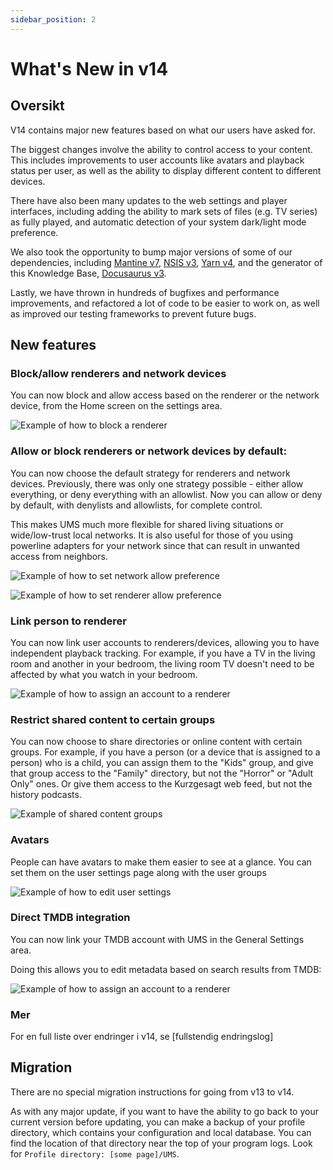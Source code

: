 ```yaml
---
sidebar_position: 2
---
```


# What's New in v14

## Oversikt

V14 contains major new features based on what our users have asked for.

The biggest changes involve the ability to control access to your content. This includes improvements to user accounts like avatars and playback status per user, as well as the ability to display different content to different devices.

There have also been many updates to the web settings and player interfaces, including adding the ability to mark sets of files (e.g. TV series) as fully played, and automatic detection of your system dark/light mode preference.

We also took the opportunity to bump major versions of some of our dependencies, including [Mantine v7](https://mantine.dev/), [NSIS v3](https://nsis.sourceforge.io/Download), [Yarn v4](https://yarnpkg.com/), and the generator of this Knowledge Base, [Docusaurus v3](https://docusaurus.io/).

Lastly, we have thrown in hundreds of bugfixes and performance improvements, and refactored a lot of code to be easier to work on, as well as improved our testing frameworks to prevent future bugs.

## New features

### Block/allow renderers and network devices

You can now block and allow access based on the renderer or the network device, from the Home screen on the settings area.

![Example of how to block a renderer](@site/docs/img/whats-new-in-v14-block-renderer.png)

### Allow or block renderers or network devices by default:

You can now choose the default strategy for renderers and network devices. Previously, there was only one strategy possible - either allow everything, or deny everything with an allowlist. Now you can allow or deny by default, with denylists and allowlists, for complete control.

This makes UMS much more flexible for shared living situations or wide/low-trust local networks. It is also useful for those of you using powerline adapters for your network since that can result in unwanted access from neighbors.

![Example of how to set network allow preference](@site/docs/img/whats-new-in-v14-network-allowblock-preference.png)

![Example of how to set renderer allow preference](@site/docs/img/whats-new-in-v14-renderer-allow-preference.png)

### Link person to renderer

You can now link user accounts to renderers/devices, allowing you to have independent playback tracking. For example, if you have a TV in the living room and another in your bedroom, the living room TV doesn't need to be affected by what you watch in your bedroom.

![Example of how to assign an account to a renderer](@site/docs/img/whats-new-in-v14-assign-account-to-renderer.png)

### Restrict shared content to certain groups

You can now choose to share directories or online content with certain groups. For example, if you have a person (or a device that is assigned to a person) who is a child, you can assign them to the "Kids" group, and give that group access to the "Family" directory, but not the "Horror" or "Adult Only" ones. Or give them access to the Kurzgesagt web feed, but not the history podcasts.

![Example of shared content groups](@site/docs/img/whats-new-in-v14-shared-content-group.png)

### Avatars

People can have avatars to make them easier to see at a glance. You can set them on the user settings page along with the user groups

![Example of how to edit user settings](@site/docs/img/whats-new-in-v14-user-avatar.png)

### Direct TMDB integration

You can now link your TMDB account with UMS in the General Settings area.

Doing this allows you to edit metadata based on search results from TMDB:

![Example of how to assign an account to a renderer](@site/docs/img/whats-new-in-v14-tmdb-edit-metadata.png)

### Mer

For en full liste over endringer i v14, se [fullstendig endringslog]

## Migration

There are no special migration instructions for going from v13 to v14.

As with any major update, if you want to have the ability to go back to your current version before updating, you can make a backup of your profile directory, which contains your configuration and local database. You can find the location of that directory near the top of your program logs. Look for `Profile directory: [some page]/UMS`.
